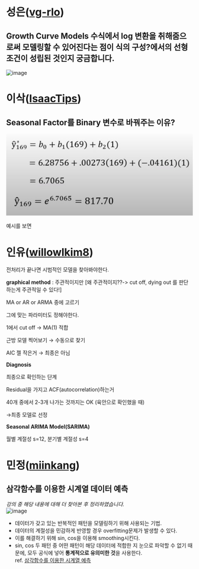 # 성은([vg-rlo](https://github.com/vg-rlo))

## Growth Curve Models 수식에서 log 변환을 취해줌으로써 모델링할 수 있어진다는 점이 식의 구성?에서의 선형조건이 성립된 것인지 궁금합니다. 

![image](https://user-images.githubusercontent.com/69677950/116641272-596ed380-a9a7-11eb-9163-d23cc18912df.png)



# 이삭([IsaacTips](https://github.com/IsaacTips))
## Seasonal Factor를 Binary 변수로 바꿔주는 이유?

<img src="./image/binary.jpg" />

예시를 보면 

# 인유([willowlkim8](https://github.com/willowkim8))

전처리가 끝나면 시범적인 모델을 찾아봐야한다.

**graphical method** : 주관적이지만 [왜 주관적이지??-> cut off, dying out 를 판단하는게 주관적일 수 있다!]

MA or AR or ARMA 중에 고르기

그에 맞는 파라미터도 정해야한다.  



1에서 cut off → MA(1) 적합

근방 모델 찍어보기 → 수동으로 찾기

AIC 젤 작은거 → 최종은 아님   



**Diagnosis**

최종으로 확인하는 단계

Residual을 가지고 ACF(autocorrelation)하는거

40개 중에서 2-3개 나가는 것까지는 OK (육안으로 확인했을 때)

→최종 모델로 선정   



**Seasonal ARIMA Model(SARIMA)**

월별 계절성 s=12, 분기별 계절성 s=4

# 민정([miinkang](https://github.com/miinkang))
## 삼각함수를 이용한 시계열 데이터 예측 
*강의 중 해당 내용에 대해 더 찾아본 후 정리하였습니다.*    
![image](https://user-images.githubusercontent.com/68461606/116641026-d8afd780-a9a6-11eb-9af2-7d7c67f1f8b4.png)
- 데이터가 갖고 있는 반복적인 패턴을 모델링하기 위해 사용되는 기법. 
- 데이터의 계절성을 민감하게 반영할 경우 overfitting문제가 발생할 수 있다. 
- 이를 해결하기 위해 sin, cos을 이용해 smoothing시킨다.    
- sin, cos 두 패턴 중 어떤 패턴이 해당 데이터에 적합한 지 눈으로 파악할 수 없기 때문에, 모두 공식에 넣어 **통계적으로 유의미한 것**을 사용한다.    
ref. [삼각함수를 이용한 시계열 예측](https://blog.naver.com/PostView.nhn?blogId=ibuyworld&logNo=222021695385&parentCategoryNo=&categoryNo=&viewDate=&isShowPopularPosts=false&from=postView)
